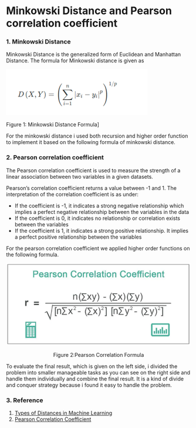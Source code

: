 # Minkowski Distance and Pearson correlation coefficient


### 1.  Minkowski Distance

Minkowski Distance is the generalized form of Euclidean and Manhattan Distance. The formula for Minkowski distance is given as

![Minkowski Distance Formula](Images/minwoski.png)
<div align="left">
 
Figure 1: Minkowski Distance Formula]
 </div>

For the minkowski distance i used both recursion and higher order function to
implement it based on the following formula of minkowski distance.




### 2. Pearson correlation coefficient

The Pearson correlation coefficient is used to measure the strength of a linear association between two variables in a given datasets.


Pearson’s correlation coefficient returns a value between -1 and 1. The interpretation of the correlation coefficient is as under:
* If the coefficient is -1, it indicates a strong negative relationship which implies a perfect negative relationship between the variables in the data
* If the  coefficient is 0, it indicates no relationship or correlation exists between the variables
* If the coefficient is 1, it indicates a strong positive relationship. It implies a perfect positive relationship between the variables

For the pearson correlation coefficient we applied higher order functions on the following formula. <br>

![Pearson Correlation Formula](Images/pearson.PNG)
 
 <div align="center">
 Figure 2:Pearson Correlation Formula
 </div>


To evaluate the final result, which is given on the left side, i divided the problem into
smaller manageable tasks as you can see on the right side and handle them individually and
combine the final result. It is a kind of divide and conquer strategy because i found it easy
to handle the problem.


### 3. Reference
1. [Types of Distances in Machine Learning](https://medium.com/analytics-vidhya/types-of-distances-in-machine-learning-5b1233380775)
2. [Pearson Correlation Coefficient](https://www.wallstreetmojo.com/pearson-correlation-coefficient/)
